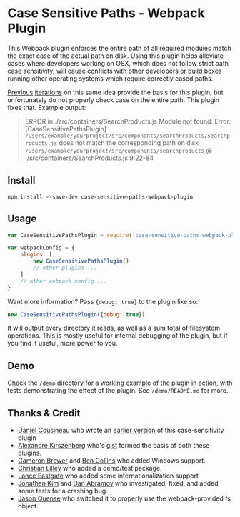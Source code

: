 Case Sensitive Paths - Webpack Plugin
==========

This Webpack plugin enforces the entire path of all required modules match the exact case of the actual path on disk.
Using this plugin helps alleviate cases where developers working on OSX, which does not follow strict path case sensitivity,
will cause conflicts with other developers or build boxes running other operating systems which require correctly cased paths.

[Previous](https://gist.github.com/Morhaus/333579c2a5b4db644bd50) [iterations](https://github.com/dcousineau/force-case-sensitivity-webpack-plugin) on this same idea provide the basis for this plugin, but unfortunately do not properly check case on
the entire path. This plugin fixes that. Example output:

> ERROR in ./src/containers/SearchProducts.js
  Module not found: Error: [CaseSensitivePathsPlugin] `/Users/example/yourproject/src/components/searchProducts/searchproducts.js` does not match the corresponding path on disk `/Users/example/yourproject/src/components/searchproducts`
   @ ./src/containers/SearchProducts.js 9:22-84

Install
----
    npm install --save-dev case-sensitive-paths-webpack-plugin

Usage
----

```JavaScript
var CaseSensitivePathsPlugin = require('case-sensitive-paths-webpack-plugin');

var webpackConfig = {
    plugins: [
        new CaseSensitivePathsPlugin()
        // other plugins ...
    ]
    // other webpack config ...
}
```

Want more information? Pass ```{debug: true}``` to the plugin like so:

```JavaScript
new CaseSensitivePathsPlugin({debug: true})
```

It will output every directory it reads, as well as a sum total of filesystem operations.
This is mostly useful for internal debugging of the plugin, but if you find it useful, more power to you.

Demo
---
Check the `/demo` directory for a working example of the plugin in action, with tests demonstrating the effect of the plugin. See `/demo/README.md` for more.

Thanks & Credit
----
* [Daniel Cousineau](https://github.com/dcousineau) who wrote an [earlier version](https://github.com/dcousineau/force-case-sensitivity-webpack-plugin) of this case-sensitivity plugin
* [Alexandre Kirszenberg](https://github.com/Morhaus) who's [gist](https://gist.github.com/Morhaus/333579c2a5b4db644bd5) formed the basis of both these plugins.
* [Cameron Brewer](https://github.com/morethanfire) and [Ben Collins](https://github.com/aggieben) who added Windows support.
* [Christian Lilley](https://github.com/xml) who added a demo/test package.
* [Lance Eastgate](https://github.com/NorwegianKiwi) who added some internationalization support
* [Jonathan Kim](https://github.com/jkimbo) and [Dan Abramov](https://github.com/gaearon) who investigated, fixed, and added some tests for a crashing bug.
* [Jason Quense](https://github.com/jquense) who switched it to properly use the webpack-provided fs object.
